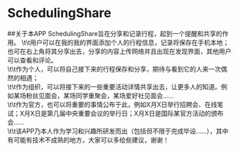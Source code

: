 # SchedulingShare
##关于本APP
SchedulingShare旨在分享和记录行程，起到一个提醒和共享的作用。
        \t\t用户可以在我的我的界面添加个人的行程信息，记录将保存在手机本地；
        也可在右上角将其分享出去，分享的内容上传网络并且出现在发现界面，其他用户可以查看和评论。<br>
        \t\t作为个人，可以将自己接下来的行程保存和分享，期待与看到它的人来一次偶然的相遇；<br>
        \t\t作为组织，可以将接下来的一些重要活动详情共享出去，让更多人的知道。例如某场粉丝见面会，某场同学重聚会，某场爱好社见面会……<br>
        \t\t作为官方，也可以将重要的事情公布于此，例如X月X日举行招聘会、在线笔试；X月X日是第几届中央重要会议的举行日；X月X日是国际某官方活动的颁布会……<br>
        \t\t该APP乃本人作为学习和兴趣所研发而出（包括但不限于完成毕设……），其中有可能有技术不成熟的地方，大家可以多给些建议，谢谢！<br>
